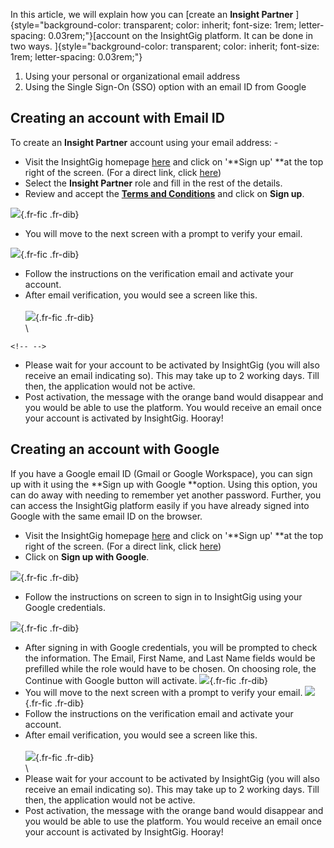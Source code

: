 In this article, we will explain how you can [create an **Insight
Partner** ]{style="background-color: transparent; color: inherit; font-size: 1rem; letter-spacing: 0.03rem;"}[account
on the InsightGig platform. It can be done in two
ways. ]{style="background-color: transparent; color: inherit; font-size: 1rem; letter-spacing: 0.03rem;"}

1.  Using your personal or organizational email address
2.  Using the Single Sign-On (SSO) option with an email ID from Google

Creating an account with Email ID
---------------------------------

To create an **Insight Partner** account using your email address: - 

-   Visit the InsightGig homepage [here](https://www.insightgig.com/)
    and click on \'**Sign up\' **at the top right of the screen. (For a
    direct link, click [here](https://www.insightgig.com/signup))
-   Select the **Insight Partner** role and fill in the rest of the
    details.
-   Review and accept the [**Terms and
    Conditions**](https://www.insightgig.com/terms-of-use) and click on
    **Sign up**.

![](https://cdn.document360.io/55483967-4645-4b8f-8021-38fbe732305d/Images/Documentation/image-1669373744536.png){.fr-fic
.fr-dib}

-   You will move to the next screen with a prompt to verify your
    email. 

![](https://cdn.document360.io/55483967-4645-4b8f-8021-38fbe732305d/Images/Documentation/image-1669794271556.png){.fr-fic
.fr-dib}

-   Follow the instructions on the verification email and activate your
    account. 
-   After email verification, you would see a screen like this.\
    \
    ![](https://cdn.document360.io/55483967-4645-4b8f-8021-38fbe732305d/Images/Documentation/image-1669796429814.png){.fr-fic
    .fr-dib}\
    \

```{=html}
<!-- -->
```
-   Please wait for your account to be activated by InsightGig (you will
    also receive an email indicating so). This may take up to 2 working
    days. Till then, the application would not be active.  
-   Post activation, the message with the orange band would disappear
    and you would be able to use the platform. You would receive an
    email once your account is activated by InsightGig. Hooray!

Creating an account with Google
-------------------------------

If you have a Google email ID (Gmail or Google Workspace), you can sign
up with it using the **Sign up with Google **option. Using this option,
you can do away with needing to remember yet another password. Further,
you can access the InsightGig platform easily if you have already signed
into Google with the same email ID on the browser. 

-   Visit the InsightGig homepage [here](https://www.insightgig.com/)
    and click on \'**Sign up\' **at the top right of the screen. (For a
    direct link, click [here](https://www.insightgig.com/signup))
-   Click on **Sign up with Google**.

![](https://cdn.document360.io/55483967-4645-4b8f-8021-38fbe732305d/Images/Documentation/image-1669796796951.png){.fr-fic
.fr-dib}

-   Follow the instructions on screen to sign in to InsightGig using
    your Google credentials. 

![](https://cdn.document360.io/55483967-4645-4b8f-8021-38fbe732305d/Images/Documentation/image-1669796905844.png){.fr-fic
.fr-dib}

-   After signing in with Google credentials, you will be prompted to
    check the information. The Email, First Name, and Last Name fields
    would be prefilled while the role would have to be chosen. On
    choosing role, the Continue with Google button will
    activate. ![](https://cdn.document360.io/55483967-4645-4b8f-8021-38fbe732305d/Images/Documentation/image-1669805367127.png){.fr-fic
    .fr-dib}
-   You will move to the next screen with a prompt to verify your
    email. ![](https://cdn.document360.io/55483967-4645-4b8f-8021-38fbe732305d/Images/Documentation/image-1669794271556.png){.fr-fic
    .fr-dib}
-   Follow the instructions on the verification email and activate your
    account. 
-   After email verification, you would see a screen like this.\
    \
    ![](https://cdn.document360.io/55483967-4645-4b8f-8021-38fbe732305d/Images/Documentation/image-1669796429814.png){.fr-fic
    .fr-dib}\
    \
-   Please wait for your account to be activated by InsightGig (you will
    also receive an email indicating so). This may take up to 2 working
    days. Till then, the application would not be active.  
-   Post activation, the message with the orange band would disappear
    and you would be able to use the platform. You would receive an
    email once your account is activated by InsightGig. Hooray!
